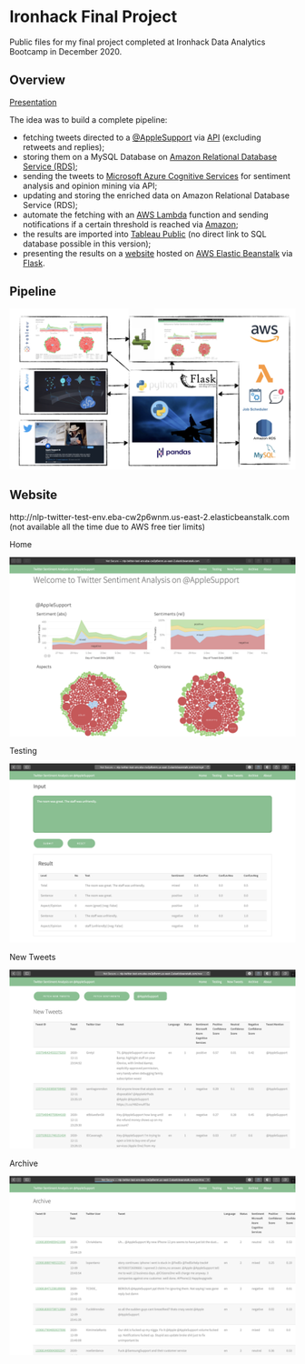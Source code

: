 # Ironhack Final Project
Public files for my final project completed at Ironhack Data Analytics Bootcamp in December 2020.

## Overview
<p><a href="presentation/index.html" target="_blank">Presentation</a></p>
The idea was to build a complete pipeline:
<ul>
  <li>fetching tweets directed to a <a href="twitter.com/AppleSupport">@AppleSupport</a> via <a href="www.tweepy.org">API</a> (excluding retweets and replies);</li>
  <li>storing them on a MySQL Database on <a href="aws.amazon.com/rds">Amazon Relational Database Service (RDS)</a>;</li>
  <li>sending the tweets to <a href="azure.microsoft.com/en-us/services/cognitive-services/">Microsoft Azure Cognitive Services</a> for sentiment analysis and opinion mining via API;</li>
  <li>updating and storing the enriched data on Amazon Relational Database Service (RDS);</li>
  <li>automate the fetching with an <a href="aws.amazon.com/lambda/">AWS Lambda</a> function and sending notifications if a certain threshold is reached via <a href="aws.amazon.com/sns">Amazon</a>;</li>
  <li>the results are imported into <a href="https://public.tableau.com/views/twitter_16075212954180/AppleSupport?:language=en-GB&:display_count=y&:origin=viz_share_link">Tableau Public</a> (no direct link to SQL database possible in this version);</li>
  <li>presenting the results on a <a href="http://nlp-twitter-test-env.eba-cw2p6wnm.us-east-2.elasticbeanstalk.com">website</a> hosted on <a href="aws.amazon.com/elasticbeanstalk/">AWS Elastic Beanstalk</a> via <a href="flask.palletsprojects.com">Flask</a>.</li>
</ul>

## Pipeline
<img src="pictures/pipeline.png" alt="Pipeline">
                                      
## Website
<p>http://nlp-twitter-test-env.eba-cw2p6wnm.us-east-2.elasticbeanstalk.com<br>
(not available all the time due to AWS free tier limits)</p>
<p>Home</p>
<img src="pictures/website1.png" alt="Website | Home">
<p>Testing</p>
<img src="pictures/website2.png" alt="Website | Testing">
<p>New Tweets</p>
<img src="pictures/website3.png" alt="Website | New Tweets">
<p>Archive</p>
<img src="pictures/website4.png" alt="Website | Archive">
